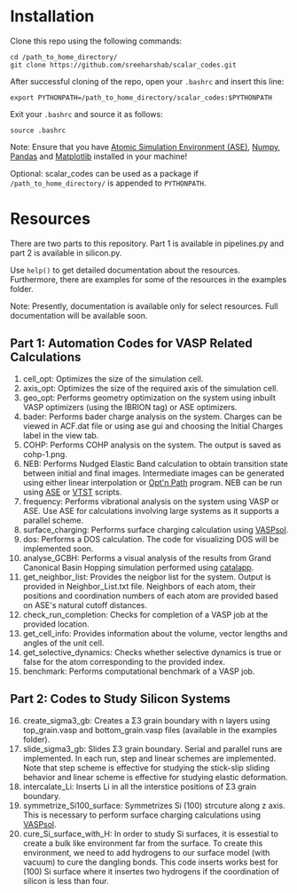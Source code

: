 # Installation
Clone this repo using the following commands:
```
cd /path_to_home_directory/
git clone https://github.com/sreeharshab/scalar_codes.git
```
After successful cloning of the repo, open your `.bashrc` and insert this line:
```
export PYTHONPATH=/path_to_home_directory/scalar_codes:$PYTHONPATH
```
Exit your `.bashrc` and source it as follows:
```
source .bashrc
```
Note: Ensure that you have [Atomic Simulation Environment (ASE)](https://wiki.fysik.dtu.dk/ase/), [Numpy](https://numpy.org/), [Pandas](https://pandas.pydata.org/) and [Matplotlib](https://matplotlib.org/) installed in your machine!

Optional: scalar_codes can be used as a package if `/path_to_home_directory/` is appended to `PYTHONPATH`.

# Resources
There are two parts to this repository. Part 1 is available in pipelines.py and part 2 is available in silicon.py.

Use `help()` to get detailed documentation about the resources. Furthermore, there are examples for some of the resources in the examples folder.

Note: Presently, documentation is available only for select resources. Full documentation will be available soon.

## Part 1: Automation Codes for VASP Related Calculations
1. cell_opt: Optimizes the size of the simulation cell.
2. axis_opt: Optimizes the size of the required axis of the simulation cell.
3. geo_opt: Performs geometry optimization on the system using inbuilt VASP optimizers (using the IBRION tag) or ASE optimizers.
4. bader: Performs bader charge analysis on the system. Charges can be viewed in ACF.dat file or using ase gui and choosing the Initial Charges label in the view tab.
5. COHP: Performs COHP analysis on the system. The output is saved as cohp-1.png.
6. NEB: Performs Nudged Elastic Band calculation to obtain transition state between initial and final images. Intermediate images can be generated using either linear interpolation or [Opt'n Path](http://forge.cbp.ens-lyon.fr/redmine/projects/optnpath/wiki) program. NEB can be run using [ASE](https://wiki.fysik.dtu.dk/ase/) or [VTST](https://theory.cm.utexas.edu/vtsttools/) scripts.
7. frequency: Performs vibrational analysis on the system using VASP or ASE. Use ASE for calculations involving large systems as it supports a parallel scheme.
8. surface_charging: Performs surface charging calculation using [VASPsol](https://github.com/henniggroup/VASPsol).
9. dos: Performs a DOS calculation. The code for visualizing DOS will be implemented soon.
10. analyse_GCBH: Performs a visual analysis of the results from Grand Canonical Basin Hopping simulation performed using [catalapp](https://github.com/GengSS/catalapp?tab=readme-ov-file).
11. get_neighbor_list: Provides the neigbor list for the system. Output is provided in Neighbor_List.txt file. Neighbors of each atom, their positions and coordination numbers of each atom are provided based on ASE's natural cutoff distances.
12. check_run_completion: Checks for completion of a VASP job at the provided location.
13. get_cell_info: Provides information about the volume, vector lengths and angles of the unit cell.
14. get_selective_dynamics: Checks whether selective dynamics is true or false for the atom corresponding to the provided index.
15. benchmark: Performs computational benchmark of a VASP job.

## Part 2: Codes to Study Silicon Systems
16. create_sigma3_gb: Creates a Σ3 grain boundary with n layers using top_grain.vasp and bottom_grain.vasp files (available in the examples folder).
17. slide_sigma3_gb: Slides Σ3 grain boundary. Serial and parallel runs are implemented. In each run, step and linear schemes are implemented. Note that step scheme is effective for studying the stick-slip sliding behavior and linear scheme is effective for studying elastic deformation.
18. intercalate_Li: Inserts Li in all the interstice positions of Σ3 grain boundary.
19. symmetrize_Si100_surface: Symmetrizes Si (100) strcuture along z axis. This is necessary to perform surface charging calculations using [VASPsol](https://github.com/henniggroup/VASPsol).
20. cure_Si_surface_with_H: In order to study Si surfaces, it is essestial to create a bulk like environment far from the surface. To create this environment, we need to add hydrogens to our surface model (with vacuum) to cure the dangling bonds. This code inserts works best for (100) Si surface where it insertes two hydrogens if the coordination of silicon is less than four.